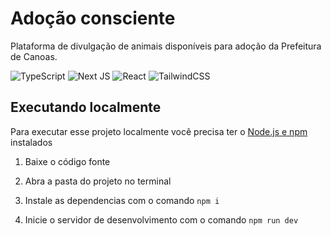# Adoção consciente

Plataforma de divulgação de animais disponíveis para adoção da Prefeitura de Canoas.

![TypeScript](https://img.shields.io/badge/typescript-%23007ACC.svg?style=for-the-badge&logo=typescript&logoColor=white)
![Next JS](https://img.shields.io/badge/Next-black?style=for-the-badge&logo=next.js&logoColor=white)
![React](https://img.shields.io/badge/react-%2320232a.svg?style=for-the-badge&logo=react&logoColor=%2361DAFB)
![TailwindCSS](https://img.shields.io/badge/tailwindcss-%2338B2AC.svg?style=for-the-badge&logo=tailwind-css&logoColor=white)

## Executando localmente

Para executar esse projeto localmente você precisa ter o [Node.js e npm](https://nodejs.org/en) instalados

1. Baixe o código fonte

2. Abra a pasta do projeto no terminal

3. Instale as dependencias com o comando `npm i`

4. Inicie o servidor de desenvolvimento com o comando `npm run dev`
